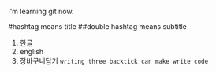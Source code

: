 i'm learning git now.

#hashtag means title
##double hashtag means subtitle
1. 한글
2. english
3. 장바구니담기
```writing three backtick can make write code```